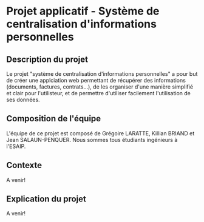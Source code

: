 # Projet applicatif - Système de centralisation d'informations personnelles
## Description du projet
Le projet "système de centralisation d'informations personnelles" a pour but de créer une applciation web permettant de récupérer des informations (documents, factures, contrats...), de les organiser d'une manière simplifié et clair pour l'utilisteur, et de permettre d'utiliser facilement l'utilisation de ses données.

## Composition de l'équipe
L'équipe de ce projet est composé de Grégoire LARATTE, Killian BRIAND et Jean SALAUN-PENQUER. Nous sommes tous étudiants ingénieurs à l'ESAIP.

## Contexte
A venir!
## Explication du projet
A venir!
